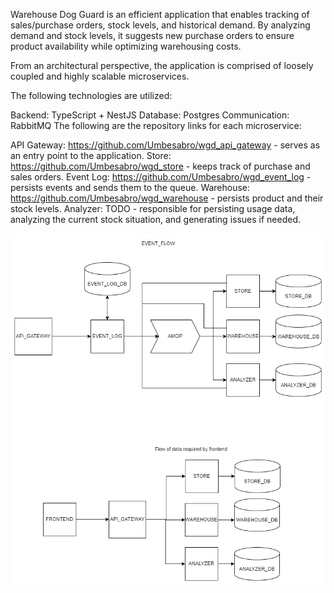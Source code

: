 Warehouse Dog Guard is an efficient application that enables tracking of sales/purchase orders, stock levels, and historical demand. By analyzing demand and stock levels, it suggests new purchase orders to ensure product availability while optimizing warehousing costs.

From an architectural perspective, the application is comprised of loosely coupled and highly scalable microservices.

The following technologies are utilized:

Backend: TypeScript + NestJS
Database: Postgres
Communication: RabbitMQ
The following are the repository links for each microservice:

API Gateway: https://github.com/Umbesabro/wgd_api_gateway - serves as an entry point to the application.
Store: https://github.com/Umbesabro/wgd_store - keeps track of purchase and sales orders.
Event Log: https://github.com/Umbesabro/wgd_event_log - persists events and sends them to the queue.
Warehouse: https://github.com/Umbesabro/wgd_warehouse - persists product and their stock levels.
Analyzer: TODO - responsible for persisting usage data, analyzing the current stock situation, and generating issues if needed.

![diagram](https://github.com/Umbesabro/wgd_documentation/blob/main/wdg_diagram.png)
